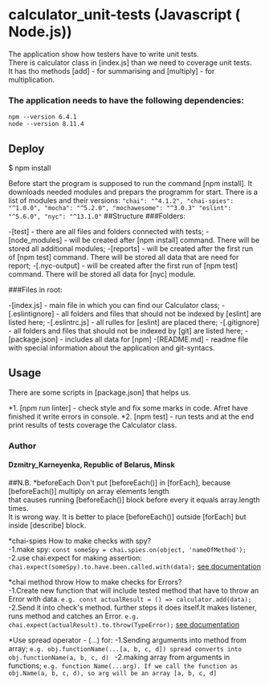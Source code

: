 # calculator_unit-tests (Javascript ( Node.js))

The application show how testers have to write unit tests.<br>
There is calculator class in [index.js] than we need to coverage unit tests.<br>
It has tho methods [add] - for summarising and [multiply] - for multiplication.<br>

### The application needs to have the following dependencies:

    npm --version 6.4.1
    node --version 8.11.4

## Deploy
$ npm install

Before start the program is supposed to run the command [npm install].
It downloads needed modules and prepars the programm for start.
There is a list of modules and their versions:
`
    "chai": "^4.1.2",
    "chai-spies": "^1.0.0",
    "mocha": "^5.2.0",
    "mochawesome": "^3.0.3"
    "eslint": "^5.6.0",
    "nyc": "^13.1.0"
`
##Structure 
###Folders:

-[test] - there are all files and folders connected with tests;
-[node_modules] - will be created after [npm install] command. There will be stored all additional modules;
-[reports] - will be created after the first run of [npm test] command. There will be stored all data that are need for report;
-[.nyc-output] - will be created after the first run of [npm test] command. There will be stored all data for [nyc] module.

###Files in root:

-[index.js] - main file in which you can find our Calculator class;
-[.eslintignore] - all folders and files that should not be indexed by [eslint] are listed here;
-[.eslintrc.js] - all rulles for [eslint] are placed there;
-[.gitignore] -  all folders and files that should not be indexed by [git] are listed here;
-[package.json] - includes all data for [npm]
-[README.md] - readme file with special information about the application and git-syntacs. 

## Usage

There are some scripts in [package.json] that helps us.<br>

*1. [npm run linter] - check style and fix some marks in code. Afret have finished it write errors in console.
*2. [npm test] - run tests and at the end print results of tests coverage the Calculator class.

### Author
#### Dzmitry_Karneyenka, Republic of Belarus, Minsk

##N.B.
 *beforeEach
Don't put [beforeEach()] in [forEach], because [beforeEach()] multiply on array elements length<br>
that causes running [beforeEach()] block before every it equals array.length times.<br>
It is wrong way. It is better to place [beforeEach()] outside [forEach] but inside [describe] block.

*chai-spies
How to make checks with spy?<br>
-1.make spy: 
`const someSpy = chai.spies.on(object, 'nameOfMethod');`
-2.use chai.expect for making assertion:
`chai.expect(someSpy).to.have.been.called.with(data);`
[see documentation](http://www.chaijs.com/plugins/chai-spies/)

*chai method throw
How to make checks for Errors?<br>
-1.Create new function that will include tested method that have to throw an Error with data.
`e.g. const actualResult = () => calculator.add(data);`
-2.Send it into check's method. further steps it does itself.It makes listener, runs method and catches an Error.
`e.g. chai.expect(actualResult).to.throw(TypeError);`
[see documentation](https://www.chaijs.com/api/bdd/#method_throw)

*Use spread operator - (...) for:
-1.Sending arguments into method from array;
`e.g. obj.functionName(...[a, b, c, d]) spread converts into obj.functionName(a, b, c, d) `
-2.making array from arguments in functions;
`e.g. function Name(...arg). If we call the function as obj.Name(a, b, c, d), so arg will be an array [a, b, c, d]`

